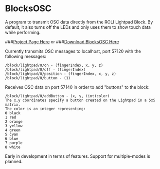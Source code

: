 # BlocksOSC
A program to transmit OSC data directly from the ROLI Lightpad Block.
By default, it also turns off the LEDs and only uses them to show touch data while performing.

###[Project Page Here](https://scazan.github.io/BlocksOSC/)
or
###[Download BlocksOSC Here](https://github.com/scazan/BlocksOSC/releases)

Currently transmits OSC messages to localhost, port 57120 with the following messages:

```
/block/lightpad/0/on - (fingerIndex, x, y, z)
/block/lightpad/0/off - (fingerIndex)
/block/lightpad/0/position - (fingerIndex, x, y, z)
/block/lightpad/0/button - (1)
```
Receives OSC data on port 57140 in order to add "buttons" to the block:
```
/block/lightpad/0/addButton - (x, y, (int)color)
The x,y coordinates specify a button created on the Lightpad in a 5x5 matrix.
The color is an integer representing:
0 black
1 red
2 orange
3 yellow
4 green
5 cyan
6 blue
7 purple
8 white
```

Early in development in terms of features. Support for multiple-modes is planned.
